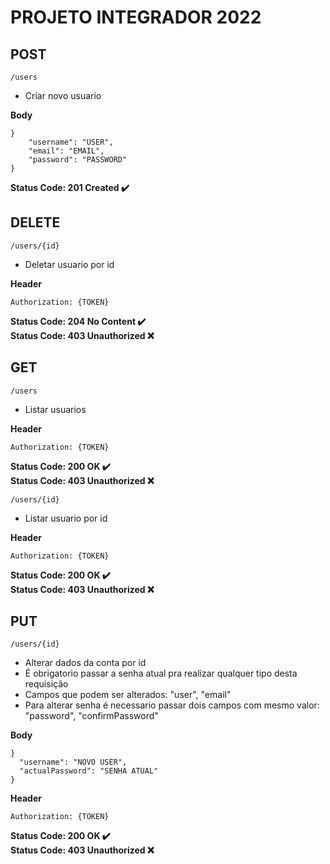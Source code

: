 # PROJETO INTEGRADOR 2022

## POST
`/users`  <br/>
- Criar novo usuario

**Body**
```
}
	"username": "USER",
	"email": "EMAIL",
	"password": "PASSWORD"
}
```
**Status Code: 201 Created ✔️**
## DELETE
`/users/{id}`  <br/>
- Deletar usuario por id

**Header**
```
Authorization: {TOKEN}
```
**Status Code: 204 No Content ✔️**<br/>
**Status Code: 403 Unauthorized ❌**

## GET
`/users`  <br/>
- Listar usuarios

**Header**
```
Authorization: {TOKEN}
```
**Status Code: 200 OK ✔️**<br/>
**Status Code: 403 Unauthorized ❌**

`/users/{id}`  <br/>
- Listar usuario por id

**Header**
```
Authorization: {TOKEN}
```
**Status Code: 200 OK ✔️**<br/>
**Status Code: 403 Unauthorized ❌**

## PUT
`/users/{id}`  <br/>
- Alterar dados da conta por id
- É obrigatorio passar a senha atual pra realizar qualquer tipo desta requisição
- Campos que podem ser alterados: "user", "email"
- Para alterar senha é necessario passar dois campos com mesmo valor: "password", "confirmPassword"

**Body**
```
}
  "username": "NOVO USER",
  "actualPassword": "SENHA ATUAL"
}
```
**Header**
```
Authorization: {TOKEN}
```
**Status Code: 200 OK ✔️**<br/>
**Status Code: 403 Unauthorized ❌**



